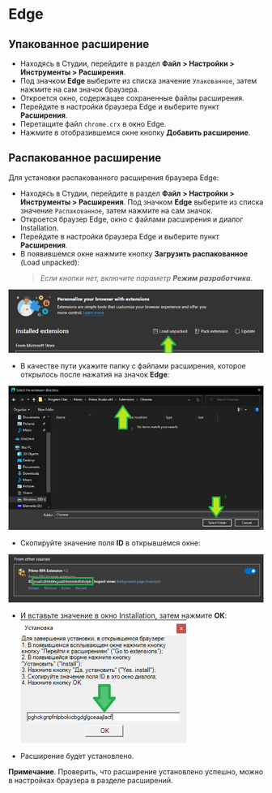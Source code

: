 # Edge

## Упакованное расширение

* Находясь в Студии, перейдите в раздел **Файл > Настройки > Инструменты > Расширения**.
* Под значком **Edge** выберите из списка значение `Упакованное`, затем нажмите на сам значок браузера.
* Откроется окно, содержащее сохраненные файлы расширения.
* Перейдите в настройки браузера Edge и выберите пункт **Расширения**.
* Перетащите файл `chrome.crx` в окно Edge.
* Нажмите в отобразившемся окне кнопку **Добавить расширение**.

## Распакованное расширение

Для установки распакованного расширения браузера Edge:

* Находясь в Студии, перейдите в раздел **Файл > Настройки > Инструменты > Расширения**. Под значком **Edge** выберите из списка значение `Распакованное`, затем нажмите на сам значок.
* Откроется браузер Edge, окно с файлами расширения и диалог Installation.
* Перейдите в настройки браузера Edge и выберите пункт **Расширения**.
* В появившемся окне нажмите кнопку **Загрузить распакованное** (Load unpacked):
  > *Если кнопки нет, включите параметр **Режим разработчика**.*

![](<../../../.gitbook/assets/image (615).png>)

* В качестве пути укажите папку с файлами расширения, которое открылось после нажатия на значок **Edge**:

![](<../../../.gitbook/assets/image (685).png>)

* Скопируйте значение поля **ID** в открывшемся окне:

![](<../../../.gitbook/assets/image (613).png>)

* И вставьте значение в окно Installation, затем нажмите **ОК**:
![](<../../../.gitbook/assets/image (699).png>)

* Расширение будет установлено.

**Примечание**. Проверить, что расширение установлено успешно, можно в настройках браузера в разделе расширений.



